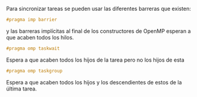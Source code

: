 Para sincronizar tareas se pueden usar las diferentes barreras que existen:

```C
#pragma imp barrier
```
y las barreras implícitas al final de los constructores de OpenMP esperan a que acaben todos los hilos.

```C
#pragma omp taskwait
```

Espera a que acaben todos los hijos de la tarea pero no los hijos de esta

```C
#pragma omp taskgroup
```

Espera a que acaben todos los hijos y los descendientes de estos de la última tarea.